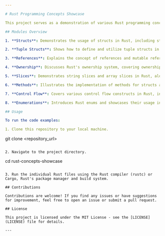 ```yaml
---

# Rust Programming Concepts Showcase

This project serves as a demonstration of various Rust programming concepts and features through code examples. Each module within the project focuses on a specific aspect of Rust programming, providing explanations and sample code.

## Modules Overview

1. **Structs**: Demonstrates the usage of structs in Rust, including struct initialization, modification, and associated methods.

2. **Tuple Structs**: Shows how to define and utilize tuple structs in Rust.

3. **References**: Explains the concept of references and mutable references in Rust, along with examples illustrating their usage.

4. **Ownership**: Discusses Rust's ownership system, covering ownership transfer, moves, and borrowing.

5. **Slices**: Demonstrates string slices and array slices in Rust, along with functions that operate on them.

6. **Methods**: Illustrates the implementation of methods for structs and associated functions in Rust.

7. **Control Flow**: Covers various control flow constructs in Rust, including if-else, loops, and match statements.

8. **Enumerations**: Introduces Rust enums and showcases their usage in pattern matching and associated functions.

## Usage

To run the code examples:

1. Clone this repository to your local machine.
   ```
   git clone <repository_url>
   ```

2. Navigate to the project directory.
   ```
   cd rust-concepts-showcase
   ```

3. Run the individual Rust files using the Rust compiler (rustc) or Cargo, Rust's package manager and build system.

## Contributions

Contributions are welcome! If you find any issues or have suggestions for improvement, feel free to open an issue or submit a pull request.

## License

This project is licensed under the MIT License - see the [LICENSE](LICENSE) file for details.

---
```


